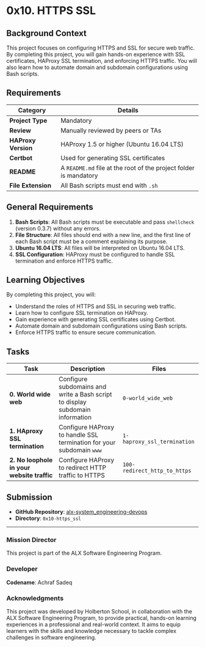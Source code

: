 # 0x10. HTTPS SSL

## Background Context

This project focuses on configuring HTTPS and SSL for secure web traffic. By completing this project, you will gain hands-on experience with SSL certificates, HAProxy SSL termination, and enforcing HTTPS traffic. You will also learn how to automate domain and subdomain configurations using Bash scripts.

## Requirements

| Category         | Details |
|------------------|---------|
| **Project Type** | Mandatory |
| **Review**       | Manually reviewed by peers or TAs |
| **HAProxy Version** | HAProxy 1.5 or higher (Ubuntu 16.04 LTS) |
| **Certbot**      | Used for generating SSL certificates |
| **README**       | A `README.md` file at the root of the project folder is mandatory |
| **File Extension** | All Bash scripts must end with `.sh` |

## General Requirements

1. **Bash Scripts**: All Bash scripts must be executable and pass `shellcheck` (version 0.3.7) without any errors.
2. **File Structure**: All files should end with a new line, and the first line of each Bash script must be a comment explaining its purpose.
3. **Ubuntu 16.04 LTS**: All files will be interpreted on Ubuntu 16.04 LTS.
4. **SSL Configuration**: HAProxy must be configured to handle SSL termination and enforce HTTPS traffic.

## Learning Objectives

By completing this project, you will:

- Understand the roles of HTTPS and SSL in securing web traffic.
- Learn how to configure SSL termination on HAProxy.
- Gain experience with generating SSL certificates using Certbot.
- Automate domain and subdomain configurations using Bash scripts.
- Enforce HTTPS traffic to ensure secure communication.

## Tasks

| Task                          | Description                                  | Files                         |
|-------------------------------|----------------------------------------------|-------------------------------|
| **0. World wide web**         | Configure subdomains and write a Bash script to display subdomain information | `0-world_wide_web` |
| **1. HAproxy SSL termination** | Configure HAProxy to handle SSL termination for your subdomain `www` | `1-haproxy_ssl_termination` |
| **2. No loophole in your website traffic** | Configure HAProxy to redirect HTTP traffic to HTTPS | `100-redirect_http_to_https` |

## Submission

- **GitHub Repository**: [alx-system_engineering-devops](https://github.com/Achrafsadeq/alx-system_engineering-devops)
- **Directory**: `0x10-https_ssl`

---

### Mission Director

This project is part of the ALX Software Engineering Program.

### Developer

**Codename**: Achraf Sadeq

### Acknowledgments

This project was developed by Holberton School, in collaboration with the ALX Software Engineering Program, to provide practical, hands-on learning experiences in a professional and real-world context. It aims to equip learners with the skills and knowledge necessary to tackle complex challenges in software engineering.
